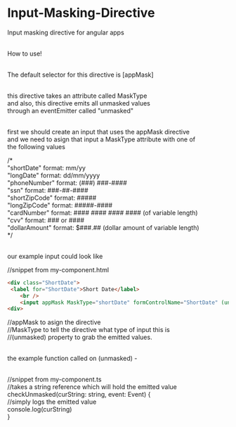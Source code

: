 # Input-Masking-Directive
Input masking directive for angular apps<br/><br/>

How to use!<br/><br/>

The default selector for this directive is [appMask] <br/><br/>

this directive takes an attribute called MaskType <br/>
and also, this directive emits all unmasked values <br/>
through an eventEmitter called "unmasked" <br/><br/>

first we should create an input that uses the appMask directive <br/>
and we need to asign that input a MaskType attribute with one of <br/>
the following values <br/>

/* <br/>
 "shortDate"      format: mm/yy  <br/>
 "longDate"       format: dd/mm/yyyy <br/>
 "phoneNumber"    format: (###) ###-#### <br/>
 "ssn"            format: ###-##-#### <br/>
 "shortZipCode"   format: ##### <br/>
 "longZipCode"    format: #####-#### <br/>
 "cardNumber"     format: #### #### #### #### (of variable length) <br/>
 "cvv"            format: ### or #### <br/>
 "dollarAmount"   format: $###.## (dollar amount of variable length) <br/>
*/<br/><br/>

our example input could look like <br/>

//snippet from my-component.html  <br/>
```html
<div class="ShortDate"> 
 <label for="ShortDate">Short Date</label>
    <br />
    <input appMask MaskType="shortDate" formControlName="ShortDate" (unmasked)="checkUnmasked($event)">
<div>
```
 //appMask to asign the directive <br/>
 //MaskType to tell the directive what type of input this is <br/>
 //(unmasked) property to grab the emitted values. <br/><br/>
 
 the example function called on (unmasked) - <br/><br/>
 
 //snippet from my-component.ts<br/>
 //takes a string reference which will hold the emitted value <br/>
 checkUnmasked(curString: string, event: Event) {<br/>
    //simply logs the emitted value <br/>
    console.log(curString) <br/>
  }<br/>
